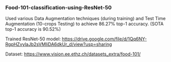 ### Food-101-classification-using-ResNet-50

Used various Data Augmentation techniques (during training) and Test Time Augmentation (10-crops Testing) to achieve 86.27% top-1 accuracy. (SOTA top-1 accuracy is 90.52%)

Trained ResNet-50 model: https://drive.google.com/file/d/1Qq6NY-RgpHZvylaJb2sVMIiDA6dkUr_d/view?usp=sharing

Dataset: https://www.vision.ee.ethz.ch/datasets_extra/food-101/ 
